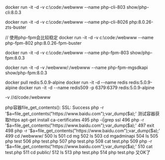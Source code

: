 docker run -it -d -v c:\code:/webwww --name php-cli-803 show/php-cli:8.0.3


docker run -it -d -v c:\code:/webwww --name php-cli-8026 php:8.0.26-zts-buster

// 使用php-fpm会比较稳定
docker run -it -d -v c:\code:/webwww --name php-fpm-802 php:8.0.26-fpm-buster

docker run -it -d -v c:\code:/webwww --name php-fpm-803 show/php-fpm:8.0.3


docker run -it -d -v /webwww/:/webwww  --name php-fpm-mgsdkapi show/php-fpm:8.0.3


docker pull redis:5.0.9-alpine
docker run -it -d --name redis redis:5.0.9-alpine
docker run -it -d --name redis509 -p 6379:6379 redis:5.0.9-alpine

-v //d/code:/webwww


php容器file_get_contents(): SSL: Success
php -r '$a=file_get_contents("https://www.baidu.com");var_dump($a);'
测试容器获取https
apt-get install ca-certificates
495  php -i|grep ssl
496   php -r '$a=file_get_contents("https://www.baidu.com");var_dump($a);'
497  exit
498   php -r '$a=file_get_contents("https://www.baidu.com");var_dump($a);'
499  cd /webwww/
500  ls
501  cd mg
502  ls
503  cd mgadminapi
504  ls
505  php test
506  php test.php
507  php test.php
508  cat test.php
509   php -r '$a=file_get_contents("https://www.baidu.com");var_dump($a);'
510  cat test.php
511  cd public/
512  ls
513  php test.php
514  php test.php
又OK了